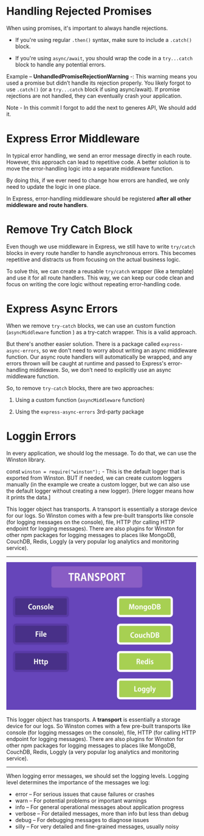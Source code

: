 # Handling Rejected Promises

When using promises, it's important to always handle rejections.

- If you're using regular `.then()` syntax, make sure to include a `.catch()` block.

- If you're using `async/await`, you should wrap the code in a `try...catch` block to handle any potential errors.

Example – **UnhandledPromiseRejectionWarning** -: This warning means you used a promise but didn’t handle its rejection properly. You likely forgot to use `.catch()` (or a `try...catch` block if using async/await). If promise rejections are not handled, they can eventually crash your application.

Note - In this commit I forgot to add the next to generes API, We should add it.

# Express Error Middleware

In typical error handling, we send an error message directly in each route. However, this approach can lead to repetitive code. A better solution is to move the error-handling logic into a separate middleware function.

By doing this, if we ever need to change how errors are handled, we only need to update the logic in one place.

In Express, error-handling middleware should be registered **after all other middleware and route handlers**.

# Remove Try Catch Block

Even though we use middleware in Express, we still have to write `try/catch` blocks in every route handler to handle asynchronous errors. This becomes repetitive and distracts us from focusing on the actual business logic.

To solve this, we can create a reusable `try/catch` wrapper (like a template) and use it for all route handlers. This way, we can keep our code clean and focus on writing the core logic without repeating error-handling code.

# Express Async Errors

When we remove `try-catch` blocks, we can use an custom function (`asyncMiddleware` function ) as a try-catch wrapper. This is a valid approach.

But there's another easier solution. There is a package called `express-async-errors`, so we don't need to worry about writing an async middleware function. Our async route handlers will automatically be wrapped, and any errors thrown will be caught at runtime and passed to Express's error-handling middleware. So, we don’t need to explicitly use an async middleware function.

So, to remove `try-catch` blocks, there are two approaches:

1. Using a custom function (`asyncMiddleware` function)

2. Using the `express-async-errors` 3rd-party package

# Loggin Errors

In every application, we should log the message. To do that, we can use the Winston library.

const `winston = require("winston");` - This is the default logger that is exported from Winston. BUT if needed, we can create custom loggers manually (in the example we create a custom logger, but we can also use the default logger without creating a new logger). [Here logger means how it prints the data.]

This logger object has transports. A transport is essentially a storage device for our logs. So Winston comes with a few pre-built transports like console (for logging messages on the console), file, HTTP (for calling HTTP endpoint for logging messages). There are also plugins for Winston for other npm packages for logging messages to places like MongoDB, CouchDB, Redis, Loggly (a very popular log analytics and monitoring service).

---

<img src="./Images/image-12.png" width="500">

This logger object has transports. A **transport** is essentially a storage device for our logs. So Winston comes with a few pre-built transports like console (for logging messages on the console), file, HTTP (for calling HTTP endpoint for logging messages). There are also plugins for Winston for other npm packages for logging messages to places like MongoDB, CouchDB, Redis, Loggly (a very popular log analytics and monitoring service).

---

When logging error messages, we should set the logging levels. Logging level determines the importance of the messages we log:

- error – For serious issues that cause failures or crashes
- warn – For potential problems or important warnings
- info – For general operational messages about application progress
- verbose – For detailed messages, more than info but less than debug
- debug – For debugging messages to diagnose issues
- silly – For very detailed and fine-grained messages, usually noisy
